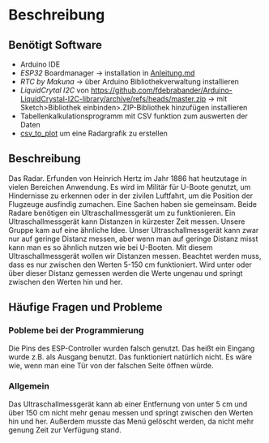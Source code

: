 # Beschreibung
## Benötigt Software
* Arduino IDE
* _ESP32_ Boardmanager -> installation in [Anleitung.md](https://github.com/d4v1d-247/Ultrasonic-Code/blob/master/Docs/Anleitung.md#bibliotheken-installieren)
* _RTC by Makuna_ -> über Arduino Bibliothekverwaltung installieren
* _LiquidCrytal I2C_ von <https://github.com/fdebrabander/Arduino-LiquidCrystal-I2C-library/archive/refs/heads/master.zip> -> mit Sketch>Bibliothek einbinden>.ZIP-Bibliothek hinzufügen installieren
* Tabellenkalkulationsprogramm mit CSV funktion zum auswerten der Daten
* [csv_to_plot](https://github.com/d4v1d-247/Ultrasonic-Code/tree/master/csv_to_plot) um eine Radargrafik zu erstellen

## Beschreibung
Das Radar. Erfunden von Heinrich Hertz im Jahr 1886 hat heutzutage in vielen Bereichen Anwendung. Es wird im Militär für U-Boote genutzt, um Hindernisse zu erkennen oder in der zivilen Luftfahrt, um die Position der Flugzeuge ausfindig zumachen. Eine Sachen haben sie gemeinsam. Beide Radare benötigen ein Ultraschallmessgerät um zu funktionieren. Ein Ultraschallmessgerät kann Distanzen in kürzester Zeit messen. Unsere Gruppe kam auf eine ähnliche Idee. Unser Ultraschallmessgerät kann zwar nur auf geringe Distanz messen, aber wenn man auf geringe Distanz misst kann man es so ähnlich nutzen wie bei U-Booten. Mit diesem Ultraschallmessgerät wollen wir Distanzen messen. Beachtet werden muss, dass es nur zwischen den Werten 5-150 cm funktioniert.  Wird unter oder über dieser Distanz gemessen werden die Werte ungenau und springt zwischen den Werten hin und her.

## Häufige Fragen und Probleme
### Pobleme bei der Programmierung
Die Pins des ESP-Controller wurden falsch genutzt. Das heißt ein Eingang wurde z.B. als Ausgang benutzt. Das funktioniert natürlich nicht. Es wäre wie, wenn man eine Tür von der falschen Seite öffnen würde.
### Allgemein
Das Ultraschallmessgerät kann ab einer Entfernung von unter 5 cm und über 150 cm nicht mehr genau messen und springt zwischen den Werten hin und her. Außerdem musste das Menü gelöscht werden, da nicht mehr genung Zeit zur Verfügung stand.
